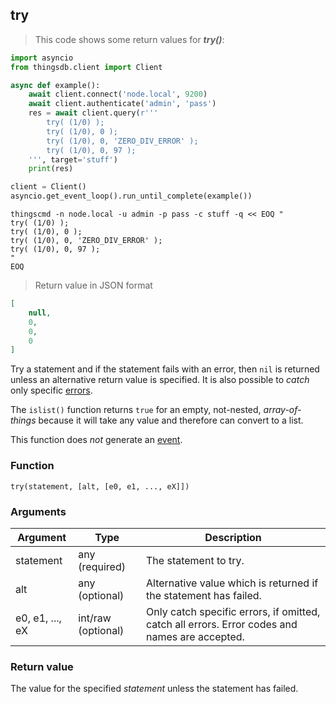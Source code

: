 ## try

> This code shows some return values for ***try()***:

```python
import asyncio
from thingsdb.client import Client

async def example():
    await client.connect('node.local', 9200)
    await client.authenticate('admin', 'pass')
    res = await client.query(r'''
        try( (1/0) );
        try( (1/0), 0 );
        try( (1/0), 0, 'ZERO_DIV_ERROR' );
        try( (1/0), 0, 97 );
    ''', target='stuff')
    print(res)

client = Client()
asyncio.get_event_loop().run_until_complete(example())
```

```shell
thingscmd -n node.local -u admin -p pass -c stuff -q << EOQ "
try( (1/0) );
try( (1/0), 0 );
try( (1/0), 0, 'ZERO_DIV_ERROR' );
try( (1/0), 0, 97 );
"
EOQ
```

> Return value in JSON format

```json
[
    null,
    0,
    0,
    0
]
```

Try a statement and if the statement fails with an error, then `nil` is returned unless
an alternative return value is specified. It is also possible to *catch* only specific
[errors](#errors).

<aside class="warning">
The <code>islist()</code> function returns <code>true</code> for an empty, not-nested, <i>array-of-things</i> because it will
take any value and therefore can convert to a list.
</aside>

This function does *not* generate an [event](#events).

### Function
`try(statement, [alt, [e0, e1, ..., eX]])`

### Arguments
Argument | Type | Description
-------- | ---- | -----------
statement | any (required) | The statement to try.
alt | any (optional) | Alternative value which is returned if the statement has failed.
e0, e1, ..., eX | int/raw (optional) | Only catch specific errors, if omitted, catch all errors. Error codes and names are accepted.

### Return value
The value for the specified *statement* unless the statement has failed.